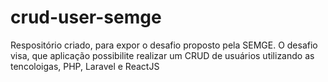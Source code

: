 # crud-user-semge
Respositório criado, para expor o desafio proposto pela SEMGE. O desafio visa, que aplicação possibilite realizar um CRUD de usuários utilizando as tencoloigas, PHP, Laravel e ReactJS
